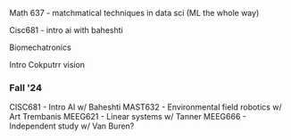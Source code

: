 Math 637 - matchmatical techniques in data sci (ML the whole way)

Cisc681 - intro ai with baheshti

Biomechatronics

Intro Cokputrr vision

### Fall '24
CISC681 - Intro AI w/ Baheshti
MAST632 - Environmental field robotics w/ Art Trembanis
MEEG621 - Linear systems w/ Tanner
MEEG666 - Independent study w/ Van Buren?

